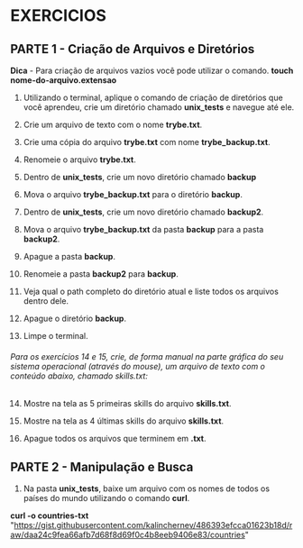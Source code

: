 # EXERCICIOS

## PARTE 1 - Criação de Arquivos e Diretórios
 **Dica** - Para criação de arquivos vazios você pode utilizar o comando. **touch nome-do-arquivo.extensao**
1. Utilizando o terminal, aplique o comando de criação de diretórios que você aprendeu, crie um diretório chamado **unix_tests** e navegue até ele.

2. Crie um arquivo de texto com o nome **trybe.txt**.

3. Crie uma cópia do arquivo **trybe.txt** com nome **trybe_backup.txt**.

4. Renomeie o arquivo **trybe.txt**.

5. Dentro de **unix_tests**, crie um novo diretório chamado **backup**

6. Mova o arquivo **trybe_backup.txt** para o diretório **backup**.

7. Dentro de **unix_tests**, crie um novo diretório chamado **backup2**.

8. Mova o arquivo **trybe_backup.txt** da pasta **backup** para a pasta **backup2**.

9. Apague a pasta **backup**.

10. Renomeie a pasta **backup2** para **backup**.

11. Veja qual o path completo do diretório atual e liste todos os arquivos dentro dele.

12. Apague o diretório **backup**.

13. Limpe o terminal.

###### Para os exercícios 14 e 15, crie, de forma manual na parte gráfica do seu sistema operacional (através do mouse), um arquivo de texto com o conteúdo abaixo, chamado skills.txt:

14. Mostre na tela as 5 primeiras skills do arquivo **skills.txt**.

15. Mostre na tela as 4 últimas skills do arquivo **skills.txt**.

16. Apague todos os arquivos que terminem em **.txt**.



## PARTE 2 - Manipulação e Busca

1. Na pasta **unix_tests**, baixe um arquivo com os nomes de todos os países do mundo utilizando o comando **curl**.


**curl -o countries-txt** "https://gist.githubusercontent.com/kalinchernev/486393efcca01623b18d/raw/daa24c9fea66afb7d68f8d69f0c4b8eeb9406e83/countries"
